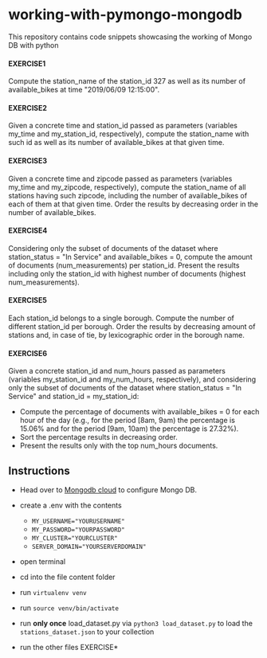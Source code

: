 # working-with-pymongo-mongodb
This repository contains code snippets showcasing the working of Mongo DB with python


#### EXERCISE1

Compute the station_name of the station_id 327 as well as its number of available_bikes at time
"2019/06/09 12:15:00".


#### EXERCISE2

Given a concrete time and station_id passed as parameters (variables my_time and my_station_id,
respectively), compute the station_name with such id as well as its number of available_bikes at that
given time.


#### EXERCISE3

Given a concrete time and zipcode passed as parameters (variables my_time and my_zipcode,
respectively), compute the station_name of all stations having such zipcode, including the number of
available_bikes of each of them at that given time. Order the results by decreasing order in the number
of available_bikes.


#### EXERCISE4

Considering only the subset of documents of the dataset where station_status = "In Service" and
available_bikes = 0, compute the amount of documents (num_measurements) per station_id. Present the
results including only the station_id with highest number of documents (highest num_measurements).


#### EXERCISE5

Each station_id belongs to a single borough. Compute the number of different station_id per borough.
Order the results by decreasing amount of stations and, in case of tie, by lexicographic order in the
borough name.


#### EXERCISE6

Given a concrete station_id and num_hours passed as parameters (variables my_station_id and
my_num_hours, respectively), and considering only the subset of documents of the dataset where
station_status = "In Service" and station_id = my_station_id:
- Compute the percentage of documents with available_bikes = 0 for each hour of the day (e.g.,
for the period [8am, 9am) the percentage is 15.06% and for the period [9am, 10am) the
percentage is 27.32%).
- Sort the percentage results in decreasing order.
- Present the results only with the top num_hours documents.

## Instructions

* Head over to [Mongodb cloud](https://cloud.mongodb.com/) to configure Mongo DB.
* create a .env with the contents 
    *   `MY_USERNAME="YOURUSERNAME"`
    *   `MY_PASSWORD="YOURPASSWORD"`
    *   `MY_CLUSTER="YOURCLUSTER"`
    *   `SERVER_DOMAIN="YOURSERVERDOMAIN"`

* open terminal
* cd into the file content folder
* run `virtualenv venv`
* run `source venv/bin/activate`
* run **only once** load_dataset.py via `python3 load_dataset.py` to load the `stations_dataset.json` to your collection
* run the other files EXERCISE*


